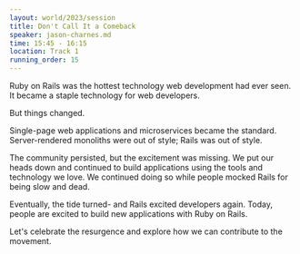 ```yaml
---
layout: world/2023/session
title: Don't Call It a Comeback
speaker: jason-charnes.md
time: 15:45 - 16:15
location: Track 1
running_order: 15
---
```


Ruby on Rails was the hottest technology web development had ever seen. It became a staple technology for web developers.

But things changed.

Single-page web applications and microservices became the standard. Server-rendered monoliths were out of style; Rails was out of style.

The community persisted, but the excitement was missing. We put our heads down and continued to build applications using the tools and technology we love. We continued doing so while people mocked Rails for being slow and dead.

Eventually, the tide turned- and Rails excited developers again. Today, people are excited to build new applications with Ruby on Rails.

Let's celebrate the resurgence and explore how we can contribute to the movement.
